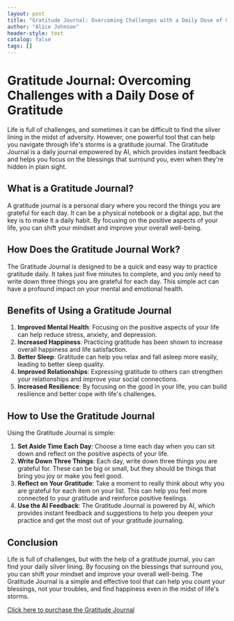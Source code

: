 ```yaml
---
layout: post
title: "Gratitude Journal: Overcoming Challenges with a Daily Dose of Gratitude"
author: "Alice Johnson"
header-style: text
catalog: false
tags: []
---
```


# Gratitude Journal: Overcoming Challenges with a Daily Dose of Gratitude

Life is full of challenges, and sometimes it can be difficult to find the silver lining in the midst of adversity. However, one powerful tool that can help you navigate through life's storms is a gratitude journal. The Gratitude Journal is a daily journal empowered by AI, which provides instant feedback and helps you focus on the blessings that surround you, even when they're hidden in plain sight.

## What is a Gratitude Journal?

A gratitude journal is a personal diary where you record the things you are grateful for each day. It can be a physical notebook or a digital app, but the key is to make it a daily habit. By focusing on the positive aspects of your life, you can shift your mindset and improve your overall well-being.

## How Does the Gratitude Journal Work?

The Gratitude Journal is designed to be a quick and easy way to practice gratitude daily. It takes just five minutes to complete, and you only need to write down three things you are grateful for each day. This simple act can have a profound impact on your mental and emotional health.

## Benefits of Using a Gratitude Journal

1. **Improved Mental Health**: Focusing on the positive aspects of your life can help reduce stress, anxiety, and depression.
2. **Increased Happiness**: Practicing gratitude has been shown to increase overall happiness and life satisfaction.
3. **Better Sleep**: Gratitude can help you relax and fall asleep more easily, leading to better sleep quality.
4. **Improved Relationships**: Expressing gratitude to others can strengthen your relationships and improve your social connections.
5. **Increased Resilience**: By focusing on the good in your life, you can build resilience and better cope with life's challenges.

## How to Use the Gratitude Journal

Using the Gratitude Journal is simple:

1. **Set Aside Time Each Day**: Choose a time each day when you can sit down and reflect on the positive aspects of your life.
2. **Write Down Three Things**: Each day, write down three things you are grateful for. These can be big or small, but they should be things that bring you joy or make you feel good.
3. **Reflect on Your Gratitude**: Take a moment to really think about why you are grateful for each item on your list. This can help you feel more connected to your gratitude and reinforce positive feelings.
4. **Use the AI Feedback**: The Gratitude Journal is powered by AI, which provides instant feedback and suggestions to help you deepen your practice and get the most out of your gratitude journaling.

## Conclusion

Life is full of challenges, but with the help of a gratitude journal, you can find your daily silver lining. By focusing on the blessings that surround you, you can shift your mindset and improve your overall well-being. The Gratitude Journal is a simple and effective tool that can help you count your blessings, not your troubles, and find happiness even in the midst of life's storms.

[Click here to purchase the Gratitude Journal](https://www.example.com)
